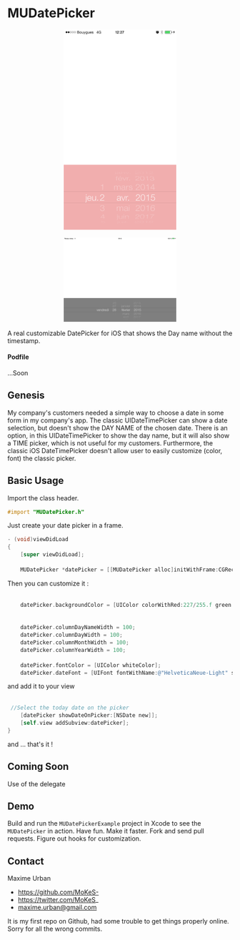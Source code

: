 # MUDatePicker


<p align="center">
	<img src="Screenshot1.PNG" width="50%" height="50%" alt="Sample">
</p>

<p align="center">
	<img src="Screenshot2.PNG" width="50%" height="50%" alt="Sample">
</p>

A real customizable DatePicker for iOS that shows the Day name without the timestamp.

#### Podfile

...Soon

## Genesis
My company's customers needed a simple way to choose a date in some form in my company's app. The classic UIDateTimePicker can show a date selection, but doesn't show the DAY NAME of the chosen date. There is an option, in this UIDateTimePicker to show the day name, but it will also show a TIME picker, which is not useful for my customers.
Furthermore, the classic iOS DateTimePicker doesn't allow user to easily customize (color, font) the classic picker.  

## Basic Usage

Import the class header.

``` objective-c
#import "MUDatePicker.h"
```

Just create your date picker in a frame.

``` objective-c
- (void)viewDidLoad
{
	[super viewDidLoad];
	
	MUDatePicker *datePicker = [[MUDatePicker alloc]initWithFrame:CGRectMake(0, self.view.frame.size.height - 216, self.view.frame.size.width , 216)];

```

Then you can customize it : 

``` objective-c

	datePicker.backgroundColor = [UIColor colorWithRed:227/255.f green:93/255.f blue:93/255.f alpha:0.5];
    
    
    datePicker.columnDayNameWidth = 100;
    datePicker.columnDayWidth = 100;
    datePicker.columnMonthWidth = 100;
    datePicker.columnYearWidth = 100;
    
    datePicker.fontColor = [UIColor whiteColor];
    datePicker.dateFont = [UIFont fontWithName:@"HelveticaNeue-Light" size:30];

```

and add it to your view 

``` objective-c

 //Select the today date on the picker
    [datePicker showDateOnPicker:[NSDate new]];
    [self.view addSubview:datePicker];
}

```

and ... that's it !

## Coming Soon

Use of the delegate

## Demo

Build and run the `MUDatePickerExample` project in Xcode to see the `MUDatePicker` in action.
Have fun. Make it faster. Fork and send pull requests. Figure out hooks for customization.

## Contact

Maxime Urban

- https://github.com/MoKeS-
- https://twitter.com/MoKeS_
- maxime.urban@gmail.com


It is my first repo on Github, had some trouble to get things properly online. Sorry for all the wrong commits.


